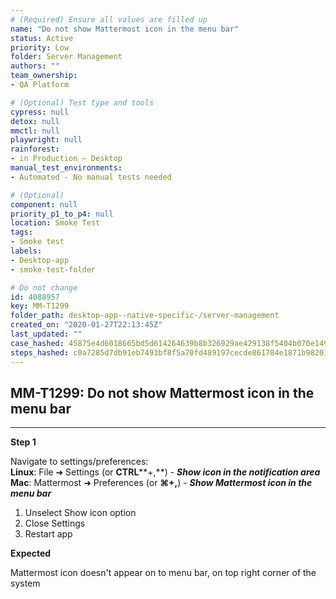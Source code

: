 ```yaml
---
# (Required) Ensure all values are filled up
name: "Do not show Mattermost icon in the menu bar"
status: Active
priority: Low
folder: Server Management
authors: ""
team_ownership: 
- QA Platform

# (Optional) Test type and tools
cypress: null
detox: null
mmctl: null
playwright: null
rainforest: 
- in Production — Desktop
manual_test_environments: 
- Automated - No manual tests needed

# (Optional)
component: null
priority_p1_to_p4: null
location: Smoke Test
tags: 
- Smoke test
labels: 
- Desktop-app
- smoke-test-folder

# Do not change
id: 4088957
key: MM-T1299
folder_path: desktop-app--native-specific-/server-management
created_on: "2020-01-27T22:13:45Z"
last_updated: ""
case_hashed: 45875e4d6018665bd5d614264639b8b326929ae429138f5404b070e149c30046f45178cf505b8205f6ed10faa9cff857
steps_hashed: c0a7285d7db91eb7493bf8f5a70fd489197cecde861784e1871b98201e964b392edfa2f867efff872516bbaf3299067c
---
```


## MM-T1299: Do not show Mattermost icon in the menu bar

---

**Step 1**

Navigate to settings/preferences:\
**Linux**: File ➜ Settings (or **CTRL**\*\*+,\*\*) - **_Show icon in the notification area_**\
**Mac**: Mattermost ➜ Preferences (or **⌘+,**) - **_Show Mattermost icon in the menu bar_**

1. Unselect Show icon option
2. Close Settings
3. Restart app

**Expected**

Mattermost icon doesn't appear on to menu bar, on top right corner of the system

